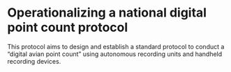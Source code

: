 # Operationalizing a national digital point count protocol

This protocol aims to design and establish a standard protocol to conduct a “digital avian point count” using autonomous recording units and handheld recording devices. 


